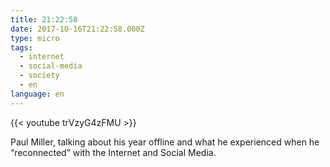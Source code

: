 ```yaml
---
title: 21:22:58
date: 2017-10-16T21:22:58.000Z
type: micro
tags:
  - internet
  - social-media
  - society
  - en
language: en
---
```


{{< youtube trVzyG4zFMU >}}

Paul Miller, talking about his year offline and what he experienced when he “reconnected” with the Internet and Social Media.
